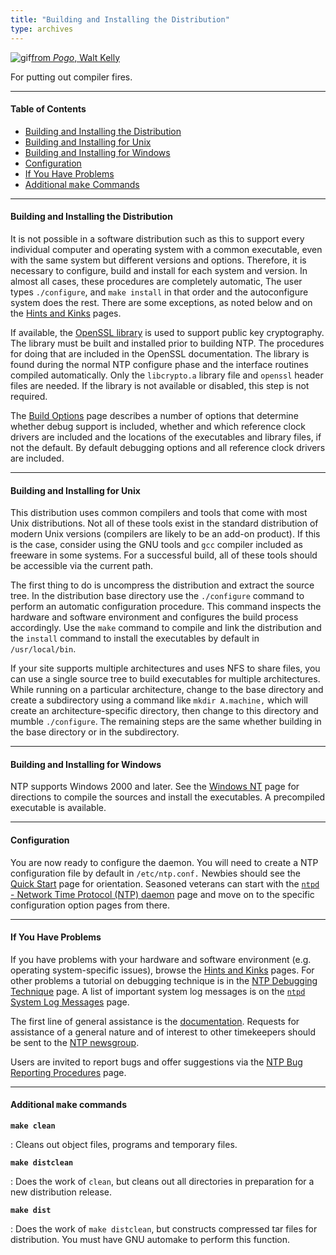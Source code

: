 ```yaml
---
title: "Building and Installing the Distribution"
type: archives
---
```


![gif](/documentation/pic/beaver.gif)[from _Pogo_, Walt Kelly](/reflib/pictures/)

For putting out compiler fires.

* * *

#### Table of Contents

*   [Building and Installing the Distribution](/documentation/4.2.8-series/build/#building-and-installing-the-distribution)
*   [Building and Installing for Unix](/documentation/4.2.8-series/build/#building-and-installing-for-unix)
*   [Building and Installing for Windows](/documentation/4.2.8-series/build/#building-and-installing-for-windows)
*   [Configuration](/documentation/4.2.8-series/build/#configuration)
*   [If You Have Problems](/documentation/4.2.8-series/build/#if-you-have-problems)
*   [Additional <tt>make</tt> Commands](/documentation/4.2.8-series/build/#additional-ttmakett-commands)

* * *

#### Building and Installing the Distribution

It is not possible in a software distribution such as this to support every individual computer and operating system with a common executable, even with the same system but different versions and options. Therefore, it is necessary to configure, build and install for each system and version. In almost all cases, these procedures are completely automatic, The user types <code>./configure</code>, and <code>make install</code> in that order and the autoconfigure system does the rest. There are some exceptions, as noted below and on the [Hints and Kinks](/documentation/4.2.8-series/hints/) pages.

If available, the [OpenSSL library](https://www.openssl.org) is used to support public key cryptography. The library must be built and installed prior to building NTP. The procedures for doing that are included in the OpenSSL documentation. The library is found during the normal NTP configure phase and the interface routines compiled automatically. Only the <code>libcrypto.a</code> library file and <code>openssl</code> header files are needed. If the library is not available or disabled, this step is not required.

The [Build Options](/documentation/4.2.8-series/config/) page describes a number of options that determine whether debug support is included, whether and which reference clock drivers are included and the locations of the executables and library files, if not the default. By default debugging options and all reference clock drivers are included.

* * *

#### Building and Installing for Unix

This distribution uses common compilers and tools that come with most Unix distributions. Not all of these tools exist in the standard distribution of modern Unix versions (compilers are likely to be an add-on product). If this is the case, consider using the GNU tools and <code>gcc</code> compiler included as freeware in some systems. For a successful build, all of these tools should be accessible via the current path.

The first thing to do is uncompress the distribution and extract the source tree. In the distribution base directory use the <code>./configure</code> command to perform an automatic configuration procedure. This command inspects the hardware and software environment and configures the build process accordingly. Use the <code>make</code> command to compile and link the distribution and the <code>install</code> command to install the executables by default in <code>/usr/local/bin</code>.

If your site supports multiple architectures and uses NFS to share files, you can use a single source tree to build executables for multiple architectures. While running on a particular architecture, change to the base directory and create a subdirectory using a command like <code>mkdir A.machine,</code> which will create an architecture-specific directory, then change to this directory and mumble <code>./configure</code>. The remaining steps are the same whether building in the base directory or in the subdirectory.

* * *

#### Building and Installing for Windows

NTP supports Windows 2000 and later. See the [Windows NT](/documentation/hints/winnt/) page for directions to compile the sources and install the executables. A precompiled executable is available.

* * *

#### Configuration

You are now ready to configure the daemon. You will need to create a NTP configuration file by default in <code>/etc/ntp.conf.</code> Newbies should see the [Quick Start](/documentation/4.2.8-series/quick/) page for orientation. Seasoned veterans can start with the [<code>ntpd</code> - Network Time Protocol (NTP) daemon](/documentation/4.2.8-series/ntpd/) page and move on to the specific configuration option pages from there.

* * *

#### If You Have Problems

If you have problems with your hardware and software environment (e.g. operating system-specific issues), browse the [Hints and Kinks](/documentation/4.2.8-series/hints/) pages. For other problems a tutorial on debugging technique is in the [NTP Debugging Technique](/documentation/4.2.8-series/debug/) page. A list of important system log messages is on the [<code>ntpd</code> System Log Messages](/documentation/4.2.8-series/msyslog/) page.

The first line of general assistance is the [documentation](/documentation/4.2.8-series/). Requests for assistance of a general nature and of interest to other timekeepers should be sent to the [NTP newsgroup](https://groups.google.com/g/comp.protocols.time.ntp).

Users are invited to report bugs and offer suggestions via the [NTP Bug Reporting Procedures](/documentation/4.2.8-series/bugs/) page.

* * *

#### Additional <tt>make</tt> commands

<code>**make clean**</code>

: Cleans out object files, programs and temporary files.

<code>**make distclean**</code>

: Does the work of <code>clean</code>, but cleans out all directories in preparation for a new distribution release.

<code>**make dist**</code>

: Does the work of <code>make distclean</code>, but constructs compressed tar files for distribution. You must have GNU automake to perform this function.